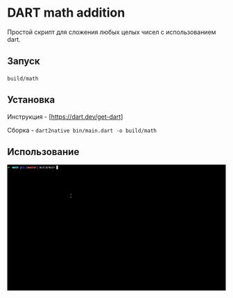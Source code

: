 # DART math addition

Простой скрипт для сложения любых целых чисел с использованием dart.

## Запуск

`build/math`

## Установка

Инструкция - [https://dart.dev/get-dart]

Сборка - `dart2native bin/main.dart -o build/math`

## Использование

![](additional/screen.gif)